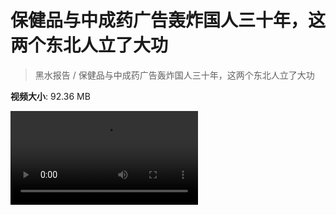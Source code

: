 # 保健品与中成药广告轰炸国人三十年，这两个东北人立了大功

> 黑水报告 / 保健品与中成药广告轰炸国人三十年，这两个东北人立了大功

**视频大小**: 92.36 MB

<div class="video"><video src="https://file.hsyhx.top/video/黑水报告/保健品与中成药广告轰炸国人三十年，这两个东北人立了大功.mp4" controls preload>🤔 您的浏览器不支持 video 标签</video></div>

